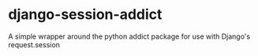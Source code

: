 # django-session-addict
A simple wrapper around the python addict package for use with Django's request.session
